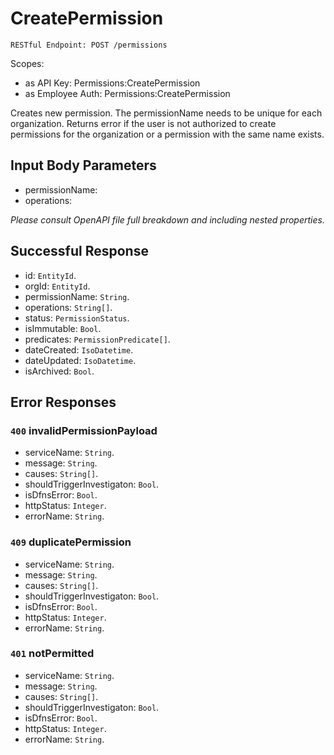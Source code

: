 # CreatePermission

`RESTful Endpoint: POST /permissions`

Scopes:

* as API Key: Permissions:CreatePermission
* as Employee Auth: Permissions:CreatePermission

Creates new permission. The permissionName needs to be unique for each organization. Returns error if the user is not authorized to create permissions for the organization or a permission with the same name exists.

## Input Body Parameters

* permissionName:
* operations:

_Please consult OpenAPI file full breakdown and including nested properties._

## Successful Response

* id: `EntityId`.
* orgId: `EntityId`.
* permissionName: `String`.
* operations: `String[]`.
* status: `PermissionStatus`.
* isImmutable: `Bool`.
* predicates: `PermissionPredicate[]`.
* dateCreated: `IsoDatetime`.
* dateUpdated: `IsoDatetime`.
* isArchived: `Bool`.

## Error Responses

### `400` **invalidPermissionPayload**

* serviceName: `String`.
* message: `String`.
* causes: `String[]`.
* shouldTriggerInvestigaton: `Bool`.
* isDfnsError: `Bool`.
* httpStatus: `Integer`.
* errorName: `String`.

### `409` **duplicatePermission**

* serviceName: `String`.
* message: `String`.
* causes: `String[]`.
* shouldTriggerInvestigaton: `Bool`.
* isDfnsError: `Bool`.
* httpStatus: `Integer`.
* errorName: `String`.

### `401` **notPermitted**

* serviceName: `String`.
* message: `String`.
* causes: `String[]`.
* shouldTriggerInvestigaton: `Bool`.
* isDfnsError: `Bool`.
* httpStatus: `Integer`.
* errorName: `String`.
